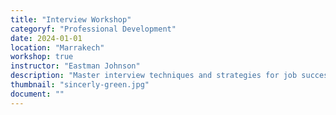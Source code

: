 ```yaml
---
title: "Interview Workshop"
categoryf: "Professional Development"
date: 2024-01-01
location: "Marrakech"
workshop: true
instructor: "Eastman Johnson"
description: "Master interview techniques and strategies for job success."
thumbnail: "sincerly-green.jpg"
document: ""
---
```

